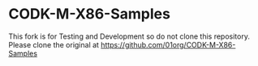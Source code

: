 # CODK-M-X86-Samples

This fork is for Testing and Development so do not clone this repository. 
Please clone the original at <https://github.com/01org/CODK-M-X86-Samples>
